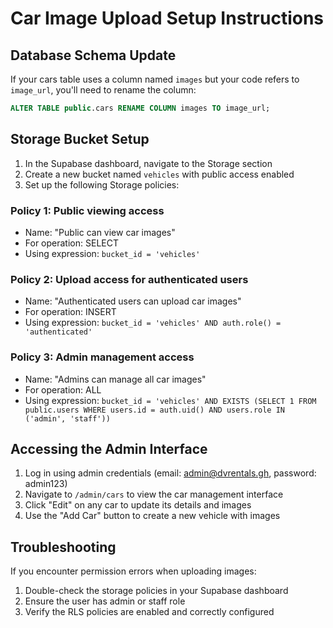 # Car Image Upload Setup Instructions

## Database Schema Update

If your cars table uses a column named `images` but your code refers to `image_url`, you'll need to rename the column:

```sql
ALTER TABLE public.cars RENAME COLUMN images TO image_url;
```

## Storage Bucket Setup

1. In the Supabase dashboard, navigate to the Storage section
2. Create a new bucket named `vehicles` with public access enabled
3. Set up the following Storage policies:

### Policy 1: Public viewing access
- Name: "Public can view car images"
- For operation: SELECT
- Using expression: `bucket_id = 'vehicles'`

### Policy 2: Upload access for authenticated users
- Name: "Authenticated users can upload car images"
- For operation: INSERT
- Using expression: `bucket_id = 'vehicles' AND auth.role() = 'authenticated'`

### Policy 3: Admin management access
- Name: "Admins can manage all car images"
- For operation: ALL
- Using expression: `bucket_id = 'vehicles' AND EXISTS (SELECT 1 FROM public.users WHERE users.id = auth.uid() AND users.role IN ('admin', 'staff'))`

## Accessing the Admin Interface

1. Log in using admin credentials (email: admin@dvrentals.gh, password: admin123)
2. Navigate to `/admin/cars` to view the car management interface
3. Click "Edit" on any car to update its details and images
4. Use the "Add Car" button to create a new vehicle with images

## Troubleshooting

If you encounter permission errors when uploading images:
1. Double-check the storage policies in your Supabase dashboard
2. Ensure the user has admin or staff role
3. Verify the RLS policies are enabled and correctly configured
